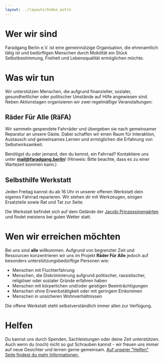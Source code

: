 ```yaml
---
layout: ../layouts/Index.astro
---
```


# Wer wir sind

Faradgang Berlin e.V. ist eine gemeinnützige Organisation, die ehrenamtlich tätig ist und bedürftigen Menschen durch Mobilität ein Stück Selbstbestimmung, Freiheit und Lebensqualität ermöglichen möchte.

# Was wir tun

Wir unterstützen Menschen, die aufgrund finanzieller, sozialer, gesundheitlicher oder politischer Umstände auf Hilfe angewiesen sind. Neben Aktionstagen organisieren wir zwei regelmäßige Veranstaltungen:

## Räder Für Alle (RäFA)

Wir sammeln gespendete Fahrräder und übergeben sie nach gemeinsamer Reparatur an unsere Gäste. Dabei schaffen wir einen Raum für Interaktion, Austausch und gemeinsames Lernen und ermöglichen die Erfahrung von Selbstwirksamkeit.

Benötigst du oder jemand, den du kennst, ein Fahrrad? Kontaktiere uns unter <strong>mail@faradgang.berlin</strong>! (Hinweis: Bitte beachte, dass es zu einer Wartezeit kommen kann.)

## Selbsthilfe Werkstatt

Jeden Freitag kannst du ab 16 Uhr in unserer offenen Werkstatt dein eigenes Fahrrad reparieren. Wir stehen dir mit Werkzeugen, einigen Ersatzteile sowie Rat und Tat zur Seite.

Die Werkstatt befindet sich auf dem Gelände der <a href="https://www.openstreetmap.org/node/9187753963#map=19/52.46946/13.42950" target="\_blank" rel="noopener noreferrer"> Jacobi Prinzessinengärten</a> und findet meistens bei guten Wetter statt.

# Wen wir erreichen möchten

Bei uns sind <strong>alle</strong> willkommen. Aufgrund von begrenzter Zeit und Ressourcen konzentrieren wir uns im Projekt <strong>Räder Für Alle</strong> jedoch auf besonders unterstützungsbedürftige Personen wie:

- Menschen mit Fluchterfahrung
- Menschen, die Diskriminierung aufgrund politischer, rassistischer, religiöser oder sozialer Gründe erfahren haben
- Menschen mit körperlichen und/oder geistigen Beeinträchtigungen
- Menschen ohne Erwerbstätigkeit oder mit geringem Einkommen
- Menschen in unsicheren Wohnverhältnissen

Die offene Werkstatt steht selbstverständlich immer allen zur Verfügung.

# Helfen

Du kannst uns durch Spenden, Sachleistungen oder deine Zeit unterstützen. Auch wenn du (noch) nicht so gut Schrauben kannst - wir freuen uns immer auf neue Gesichter und lernen gerne gemeinsam. [Auf unserer "Helfen" Seite findest du mehr Informationen.](/de/help)
